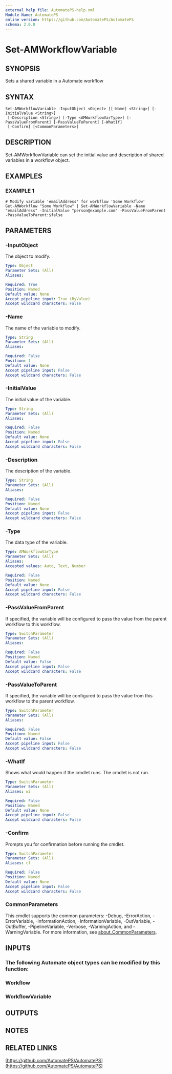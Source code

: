 ```yaml
---
external help file: AutomatePS-help.xml
Module Name: AutomatePS
online version: https://github.com/AutomatePS/AutomatePS
schema: 2.0.0
---
```


# Set-AMWorkflowVariable

## SYNOPSIS
Sets a shared variable in a Automate workflow

## SYNTAX

```
Set-AMWorkflowVariable -InputObject <Object> [[-Name] <String>] [-InitialValue <String>]
 [-Description <String>] [-Type <AMWorkflowVarType>] [-PassValueFromParent] [-PassValueToParent] [-WhatIf]
 [-Confirm] [<CommonParameters>]
```

## DESCRIPTION
Set-AMWorkflowVariable can set the initial value and description of shared variables in a workflow object.

## EXAMPLES

### EXAMPLE 1
```
# Modify variable 'emailAddress' for workflow 'Some Workflow'
Get-AMWorkflow "Some Workflow" | Set-AMWorkflowVariable -Name "emailAddress" -InitialValue "person@example.com" -PassValueFromParent -PassValueToParent:$false
```

## PARAMETERS

### -InputObject
The object to modify.

```yaml
Type: Object
Parameter Sets: (All)
Aliases:

Required: True
Position: Named
Default value: None
Accept pipeline input: True (ByValue)
Accept wildcard characters: False
```

### -Name
The name of the variable to modify.

```yaml
Type: String
Parameter Sets: (All)
Aliases:

Required: False
Position: 1
Default value: None
Accept pipeline input: False
Accept wildcard characters: False
```

### -InitialValue
The initial value of the variable.

```yaml
Type: String
Parameter Sets: (All)
Aliases:

Required: False
Position: Named
Default value: None
Accept pipeline input: False
Accept wildcard characters: False
```

### -Description
The description of the variable.

```yaml
Type: String
Parameter Sets: (All)
Aliases:

Required: False
Position: Named
Default value: None
Accept pipeline input: False
Accept wildcard characters: False
```

### -Type
The data type of the variable.

```yaml
Type: AMWorkflowVarType
Parameter Sets: (All)
Aliases:
Accepted values: Auto, Text, Number

Required: False
Position: Named
Default value: None
Accept pipeline input: False
Accept wildcard characters: False
```

### -PassValueFromParent
If specified, the variable will be configured to pass the value from the parent workflow to this workflow.

```yaml
Type: SwitchParameter
Parameter Sets: (All)
Aliases:

Required: False
Position: Named
Default value: False
Accept pipeline input: False
Accept wildcard characters: False
```

### -PassValueToParent
If specified, the variable will be configured to pass the value from this workflow to the parent workflow.

```yaml
Type: SwitchParameter
Parameter Sets: (All)
Aliases:

Required: False
Position: Named
Default value: False
Accept pipeline input: False
Accept wildcard characters: False
```

### -WhatIf
Shows what would happen if the cmdlet runs.
The cmdlet is not run.

```yaml
Type: SwitchParameter
Parameter Sets: (All)
Aliases: wi

Required: False
Position: Named
Default value: None
Accept pipeline input: False
Accept wildcard characters: False
```

### -Confirm
Prompts you for confirmation before running the cmdlet.

```yaml
Type: SwitchParameter
Parameter Sets: (All)
Aliases: cf

Required: False
Position: Named
Default value: None
Accept pipeline input: False
Accept wildcard characters: False
```

### CommonParameters
This cmdlet supports the common parameters: -Debug, -ErrorAction, -ErrorVariable, -InformationAction, -InformationVariable, -OutVariable, -OutBuffer, -PipelineVariable, -Verbose, -WarningAction, and -WarningVariable. For more information, see [about_CommonParameters](http://go.microsoft.com/fwlink/?LinkID=113216).

## INPUTS

### The following Automate object types can be modified by this function:
### Workflow
### WorkflowVariable
## OUTPUTS

## NOTES

## RELATED LINKS

[https://github.com/AutomatePS/AutomatePS](https://github.com/AutomatePS/AutomatePS)

